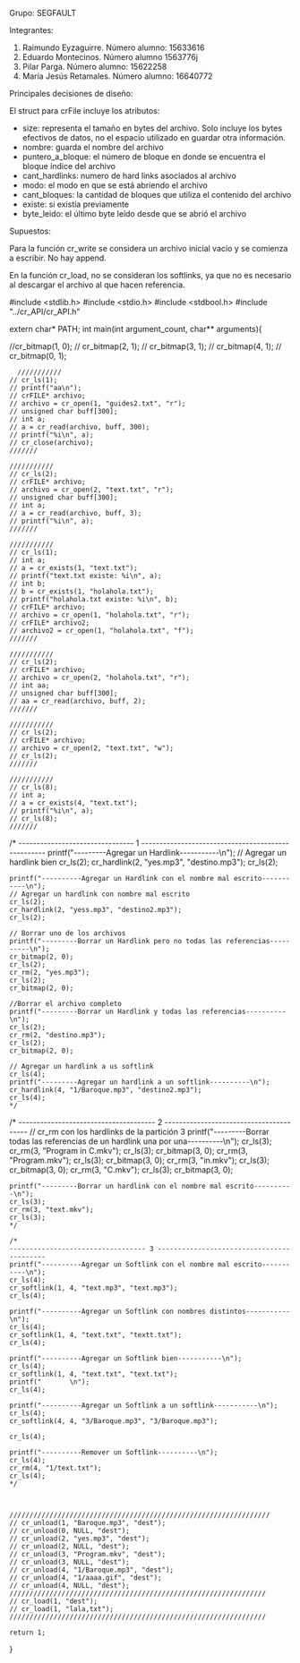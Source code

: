 Grupo: SEGFAULT

Integrantes:
  1. Raimundo Eyzaguirre. Número alumno: 15633616
  2. Eduardo Montecinos. Número alumno 1563776j
  3. Pilar Parga. Número alumno: 15622258
  4. María Jesús Retamales. Número alumno: 16640772


Principales decisiones de diseño:

El struct para crFile incluye los atributos:
  * size: representa el tamaño en bytes del archivo. Solo incluye los bytes efectivos de datos, no el espacio utilizado en guardar otra información.
  * nombre: guarda el nombre del archivo
  * puntero_a_bloque: el número de bloque en donde se encuentra el bloque índice del archivo
  * cant_hardlinks: numero de hard links asociados al archivo
  * modo: el modo en que se está abriendo el archivo
  * cant_bloques: la cantidad de bloques que utiliza el contenido del archivo
  * existe: si existía previamente
  * byte_leido: el último byte leído desde que se abrió el archivo

Supuestos:

Para la función cr_write se considera un archivo inicial vacío y se comienza a escribir. No hay append.

En la función cr_load, no se consideran los softlinks, ya que no es necesario al descargar el archivo al que hacen referencia.

#include <stdlib.h>
#include <stdio.h>
#include <stdbool.h>
#include "../cr_API/cr_API.h"

extern char* PATH;
int main(int argument_count, char** arguments){

   //cr_bitmap(1, 0);
  // cr_bitmap(2, 1);
  // cr_bitmap(3, 1);
  // cr_bitmap(4, 1);
  // cr_bitmap(0, 1);
  
  
  
  
      ///////////
    // cr_ls(1);
    // printf("aa\n");
    // crFILE* archivo;
    // archivo = cr_open(1, "guides2.txt", "r");
    // unsigned char buff[300];
    // int a;
    // a = cr_read(archivo, buff, 300);
    // printf("%i\n", a);
    // cr_close(archivo);
    ///////

    ///////////
    // cr_ls(2);
    // crFILE* archivo;
    // archivo = cr_open(2, "text.txt", "r");
    // unsigned char buff[300];
    // int a;
    // a = cr_read(archivo, buff, 3);
    // printf("%i\n", a);
    ///////

    ///////////
    // cr_ls(1);
    // int a;
    // a = cr_exists(1, "text.txt");
    // printf("text.txt existe: %i\n", a);
    // int b;
    // b = cr_exists(1, "holahola.txt");
    // printf("holahola.txt existe: %i\n", b);
    // crFILE* archivo;
    // archivo = cr_open(1, "holahola.txt", "r");
    // crFILE* archivo2;
    // archivo2 = cr_open(1, "holahola.txt", "f");
    ///////

    ///////////
    // cr_ls(2);
    // crFILE* archivo;
    // archivo = cr_open(2, "holahola.txt", "r");
    // int aa;
    // unsigned char buff[300];
    // aa = cr_read(archivo, buff, 2);
    ///////

    ///////////
    // cr_ls(2);
    // crFILE* archivo;
    // archivo = cr_open(2, "text.txt", "w");
    // cr_ls(2);
    ///////

    ///////////
    // cr_ls(8);
    // int a;
    // a = cr_exists(4, "text.txt");
    // printf("%i\n", a);
    // cr_ls(8);
    ///////











 /*
 -------------------------------- 1 ---------------------------------------------------
    printf("---------Agregar un Hardlink-----------\n");
    // Agregar un hardlink bien
    cr_ls(2);
    cr_hardlink(2, "yes.mp3", "destino.mp3");
    cr_ls(2);

    printf("----------Agregar un Hardlink con el nombre mal escrito-----------\n");
    // Agregar un hardlink con nombre mal escrito
    cr_ls(2);
    cr_hardlink(2, "yess.mp3", "destino2.mp3");
    cr_ls(2);

    // Borrar uno de los archivos
    printf("---------Borrar un Hardlink pero no todas las referencias----------\n");
    cr_bitmap(2, 0);
    cr_ls(2);
    cr_rm(2, "yes.mp3");
    cr_ls(2);
    cr_bitmap(2, 0);

    //Borrar el archivo completo
    printf("---------Borrar un Hardlink y todas las referencias----------\n");
    cr_ls(2);
    cr_rm(2, "destino.mp3");
    cr_ls(2);
    cr_bitmap(2, 0);

    // Agregar un hardlink a us softlink
    cr_ls(4);
    printf("---------Agregar un hardlink a un softlink----------\n");
    cr_hardlink(4, "1/Baroque.mp3", "destino2.mp3");
    cr_ls(4);
    */
   

   /*
   -------------------------------------- 2 ----------------------------------------
    // cr_rm con los hardlinks de la partición 3
    printf("---------Borrar todas las referencias de un hardlink una por una----------\n");
    cr_ls(3);
    cr_rm(3, "Program in C.mkv");
    cr_ls(3);
    cr_bitmap(3, 0);
    cr_rm(3, "Program.mkv");
    cr_ls(3);
    cr_bitmap(3, 0);
    cr_rm(3, "in.mkv");
    cr_ls(3);
    cr_bitmap(3, 0);
    cr_rm(3, "C.mkv");
    cr_ls(3);
    cr_bitmap(3, 0);

    printf("---------Borrar un hardlink con el nombre mal escrito----------\n");
    cr_ls(3);
    cr_rm(3, "text.mkv");
    cr_ls(3);
    */

    /*
    ---------------------------------- 3 ------------------------------------------
    printf("----------Agregar un Softlink con el nombre mal escrito-----------\n");
    cr_ls(4);
    cr_softlink(1, 4, "text.mp3", "text.mp3");
    cr_ls(4);

    printf("----------Agregar un Softlink con nombres distintos-----------\n");
    cr_ls(4);
    cr_softlink(1, 4, "text.txt", "textt.txt");
    cr_ls(4);

    printf("----------Agregar un Softlink bien-----------\n");
    cr_ls(4);
    cr_softlink(1, 4, "text.txt", "text.txt");
    printf("       \n");
    cr_ls(4);

    printf("----------Agregar un Softlink a un softlink-----------\n");
    cr_ls(4);
    cr_softlink(4, 4, "3/Baroque.mp3", "3/Baroque.mp3");

    cr_ls(4);

    printf("----------Remover un Softlink----------\n");
    cr_ls(4);
    cr_rm(4, "1/text.txt");
    cr_ls(4);
    */



    /////////////////////////////////////////////////////////////////
    // cr_unload(1, "Baroque.mp3", "dest");
    // cr_unload(0, NULL, "dest");
    // cr_unload(2, "yes.mp3", "dest");
    // cr_unload(2, NULL, "dest");
    // cr_unload(3, "Program.mkv", "dest");
    // cr_unload(3, NULL, "dest");
    // cr_unload(4, "1/Baroque.mp3", "dest");
    // cr_unload(4, "1/aaaa.gif", "dest");
    // cr_unload(4, NULL, "dest");
    ////////////////////////////////////////////////////////////////
    // cr_load(1, "dest");
    // cr_load(1, "lala,txt");
    ////////////////////////////////////////////////////////////////

    return 1;
}
